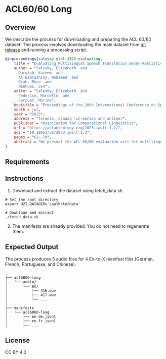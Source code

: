 # ACL60/60 Long

## Overview
We describe the process for downloading and preparing the ACL 60/60 dataset. The process involves downloading the main dataset from [git release](https://github.com/sarapapi/hearing2translate/releases/tag/data-share-acl6060) and running a processing script.

```bibtex
@inproceedings{salesky-etal-2023-evaluating,
    title = "Evaluating Multilingual Speech Translation under Realistic Conditions with Resegmentation and Terminology",
    author = "Salesky, Elizabeth  and
      Darwish, Kareem  and
      Al-Badrashiny, Mohamed  and
      Diab, Mona  and
      Niehues, Jan",
    editor = "Salesky, Elizabeth  and
      Federico, Marcello  and
      Carpuat, Marine",
    booktitle = "Proceedings of the 20th International Conference on Spoken Language Translation (IWSLT 2023)",
    month = jul,
    year = "2023",
    address = "Toronto, Canada (in-person and online)",
    publisher = "Association for Computational Linguistics",
    url = "https://aclanthology.org/2023.iwslt-1.2/",
    doi = "10.18653/v1/2023.iwslt-1.2",
    pages = "62--78",
    abstract = "We present the ACL 60/60 evaluation sets for multilingual translation of ACL 2022 technical presentations into 10 target languages. This dataset enables further research into multilingual speech translation under realistic recording conditions with unsegmented audio and domain-specific terminology, applying NLP tools to text and speech in the technical domain, and evaluating and improving model robustness to diverse speaker demographics."
}
```

## Requirements


## Instructions

1. Download and extract the dataset using fetch_data.sh.
```
# Set the root directory
export H2T_DATADIR='/path/to/data'

# Download and extract
./fetch_data.sh
```

2.	The manifests are already provided. You do not need to regenerate them.
    
## Expected Output
The process produces 5 audio files for 4 En-to-X manifest files (German, French, Portuguese, and Chinese).

```
.
├── acl6060-long
│   └── audio/
│       └── en/
│           ├── 416.wav
│           ├── 417.wav
│           └── ...
│
├── manifests
│   └── acl6060-long
│       ├── en-de.jsonl
│       ├── en-fr.jsonl
│       ├── ...

```

## License
CC BY 4.0